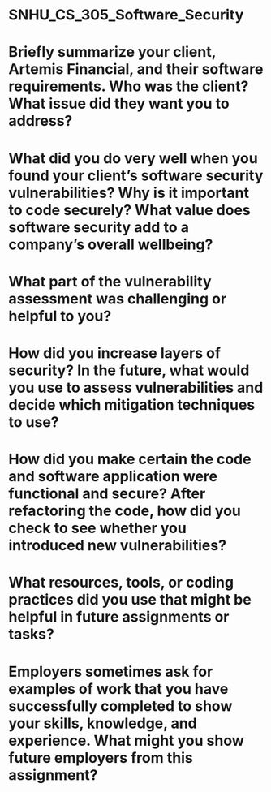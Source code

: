 # SNHU_CS_305_Software_Security

# Briefly summarize your client, Artemis Financial, and their software requirements. Who was the client? What issue did they want you to address?


# What did you do very well when you found your client’s software security vulnerabilities? Why is it important to code securely? What value does software security add to a company’s overall wellbeing?


# What part of the vulnerability assessment was challenging or helpful to you?


# How did you increase layers of security? In the future, what would you use to assess vulnerabilities and decide which mitigation techniques to use?


# How did you make certain the code and software application were functional and secure? After refactoring the code, how did you check to see whether you introduced new vulnerabilities?


# What resources, tools, or coding practices did you use that might be helpful in future assignments or tasks?


# Employers sometimes ask for examples of work that you have successfully completed to show your skills, knowledge, and experience. What might you show future employers from this assignment?
